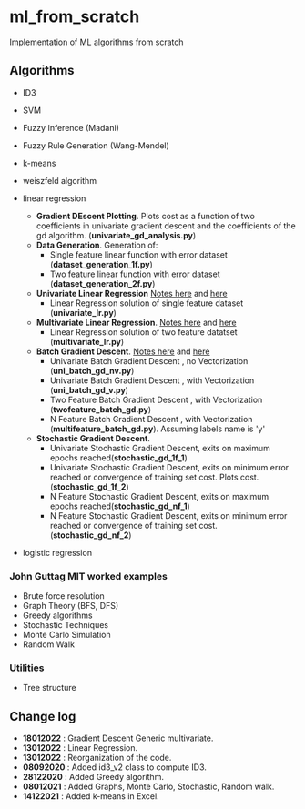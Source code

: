 # ml_from_scratch

Implementation of ML algorithms from scratch

## Algorithms

- ID3
- SVM
- Fuzzy Inference (Madani)
- Fuzzy Rule Generation (Wang-Mendel)
- k-means
- weiszfeld algorithm
- linear regression
  - **Gradient DEscent Plotting**. Plots cost as a function of two coefficients in univariate gradient descent and the coefficients of the gd algorithm. (**univariate_gd_analysis.py**)
  - **Data Generation**. Generation of:
    - Single feature linear function with error dataset (**dataset_generation_1f.py**)
    - Two feature linear function with error dataset (**dataset_generation_2f.py**)
  - **Univariate Linear Regression** [Notes here](https://carmelgafa.com/tags/linear-regression/) and [here](https://carmelgafa.com/post/ml_linearreg_univariatepython/)
    - Linear Regression solution of single feature dataset (**univariate_lr.py**)
  - **Multivariate Linear Regression**. [Notes here](https://carmelgafa.com/post/ml_linearreg_multivariate/) and [here](https://carmelgafa.com/post/ml_linearreg_multivariatepython/)
    - Linear Regression solution of two feature datatset (**multivariate_lr.py**)
  - **Batch Gradient Descent**. [Notes here](https://carmelgafa.com/post/ml_linearreg_gradientdescent/) and [here](https://carmelgafa.com/post/ml_linearreg_multivariatedescent/)
    - Univariate Batch Gradient Descent , no Vectorization (**uni_batch_gd_nv.py**)
    - Univariate Batch Gradient Descent , with Vectorization (**uni_batch_gd_v.py**)
    - Two Feature Batch Gradient Descent , with Vectorization (**twofeature_batch_gd.py**)
    - N Feature Batch Gradient Descent , with Vectorization (**multifeature_batch_gd.py**). Assuming labels name is 'y'
  - **Stochastic Gradient Descent**.
    - Univariate Stochastic Gradient Descent, exits on maximum epochs reached(**stochastic_gd_1f_1**)
    - Univariate Stochastic Gradient Descent, exits on minimum error reached or convergence of training set cost. Plots cost. (**stochastic_gd_1f_2**)
    - N Feature Stochastic Gradient Descent, exits on maximum epochs reached(**stochastic_gd_nf_1**)
    - N Feature Stochastic Gradient Descent, exits on minimum error reached or convergence of training set cost.(**stochastic_gd_nf_2**)

- logistic regression

### John Guttag MIT worked examples

- Brute force resolution
- Graph Theory (BFS, DFS)
- Greedy algorithms
- Stochastic Techniques
- Monte Carlo Simulation
- Random Walk

### Utilities

- Tree structure

## Change log

- **18012022** : Gradient Descent Generic multivariate.
- **13012022** : Linear Regression.
- **13012022** : Reorganization of the code.
- **08092020** : Added id3_v2 class to compute ID3.
- **28122020** : Added Greedy algorithm.
- **08012021** : Added Graphs, Monte Carlo, Stochastic, Random walk.
- **14122021** : Added k-means in Excel.
